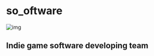 # so_oftware

![img](https://cdn.discordapp.com/attachments/1320362020985503755/1320362080758399107/thumbnail_transparent.png?ex=67695283&is=67680103&hm=8f0271f1f47def2a380eab19df0c777436b3c1496c023702e997c0cdd88430a7&)

## Indie game software developing team 
